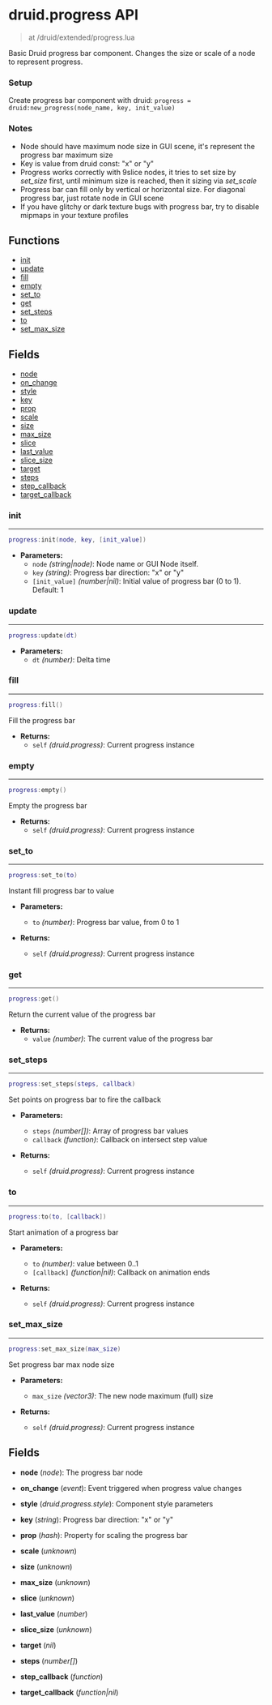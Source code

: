 # druid.progress API

> at /druid/extended/progress.lua

Basic Druid progress bar component. Changes the size or scale of a node to represent progress.

### Setup
Create progress bar component with druid: `progress = druid:new_progress(node_name, key, init_value)`

### Notes
- Node should have maximum node size in GUI scene, it's represent the progress bar maximum size
- Key is value from druid const: "x" or "y"
- Progress works correctly with 9slice nodes, it tries to set size by _set_size_ first, until minimum size is reached, then it sizing via _set_scale_
- Progress bar can fill only by vertical or horizontal size. For diagonal progress bar, just rotate node in GUI scene
- If you have glitchy or dark texture bugs with progress bar, try to disable mipmaps in your texture profiles

## Functions

- [init](#init)
- [update](#update)
- [fill](#fill)
- [empty](#empty)
- [set_to](#set_to)
- [get](#get)
- [set_steps](#set_steps)
- [to](#to)
- [set_max_size](#set_max_size)

## Fields

- [node](#node)
- [on_change](#on_change)
- [style](#style)
- [key](#key)
- [prop](#prop)
- [scale](#scale)
- [size](#size)
- [max_size](#max_size)
- [slice](#slice)
- [last_value](#last_value)
- [slice_size](#slice_size)
- [target](#target)
- [steps](#steps)
- [step_callback](#step_callback)
- [target_callback](#target_callback)



### init

---
```lua
progress:init(node, key, [init_value])
```

- **Parameters:**
	- `node` *(string|node)*: Node name or GUI Node itself.
	- `key` *(string)*: Progress bar direction: "x" or "y"
	- `[init_value]` *(number|nil)*: Initial value of progress bar (0 to 1). Default: 1

### update

---
```lua
progress:update(dt)
```

- **Parameters:**
	- `dt` *(number)*: Delta time

### fill

---
```lua
progress:fill()
```

Fill the progress bar

- **Returns:**
	- `self` *(druid.progress)*: Current progress instance

### empty

---
```lua
progress:empty()
```

Empty the progress bar

- **Returns:**
	- `self` *(druid.progress)*: Current progress instance

### set_to

---
```lua
progress:set_to(to)
```

Instant fill progress bar to value

- **Parameters:**
	- `to` *(number)*: Progress bar value, from 0 to 1

- **Returns:**
	- `self` *(druid.progress)*: Current progress instance

### get

---
```lua
progress:get()
```

Return the current value of the progress bar

- **Returns:**
	- `value` *(number)*: The current value of the progress bar

### set_steps

---
```lua
progress:set_steps(steps, callback)
```

Set points on progress bar to fire the callback

- **Parameters:**
	- `steps` *(number[])*: Array of progress bar values
	- `callback` *(function)*: Callback on intersect step value

- **Returns:**
	- `self` *(druid.progress)*: Current progress instance

### to

---
```lua
progress:to(to, [callback])
```

Start animation of a progress bar

- **Parameters:**
	- `to` *(number)*: value between 0..1
	- `[callback]` *(function|nil)*: Callback on animation ends

- **Returns:**
	- `self` *(druid.progress)*: Current progress instance

### set_max_size

---
```lua
progress:set_max_size(max_size)
```

Set progress bar max node size

- **Parameters:**
	- `max_size` *(vector3)*: The new node maximum (full) size

- **Returns:**
	- `self` *(druid.progress)*: Current progress instance


## Fields
<a name="node"></a>
- **node** (_node_): The progress bar node

<a name="on_change"></a>
- **on_change** (_event_): Event triggered when progress value changes

<a name="style"></a>
- **style** (_druid.progress.style_): Component style parameters

<a name="key"></a>
- **key** (_string_): Progress bar direction: "x" or "y"

<a name="prop"></a>
- **prop** (_hash_): Property for scaling the progress bar

<a name="scale"></a>
- **scale** (_unknown_)

<a name="size"></a>
- **size** (_unknown_)

<a name="max_size"></a>
- **max_size** (_unknown_)

<a name="slice"></a>
- **slice** (_unknown_)

<a name="last_value"></a>
- **last_value** (_number_)

<a name="slice_size"></a>
- **slice_size** (_unknown_)

<a name="target"></a>
- **target** (_nil_)

<a name="steps"></a>
- **steps** (_number[]_)

<a name="step_callback"></a>
- **step_callback** (_function_)

<a name="target_callback"></a>
- **target_callback** (_function|nil_)

